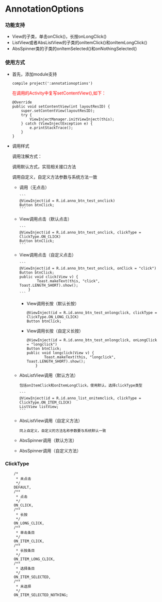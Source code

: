 # AnnotationOptions #




### 功能支持 ###
- View的子类，单击onClick()，长按onLongClick()
- ListView或者AbsListView的子类的onItemClick()和onItemLongClick()
- AbsSpinner类的子类的onItemSelected()和onNothingSelected()


### 使用方式 ###
- 首先，添加module支持

	```
	compile project(':annotationoptions')
	```

	<font color="#ff0000">在调用的Activity中复写setContentView(),如下：</font>

	```
	@Override
    public void setContentView(int layoutResID) {
        super.setContentView(layoutResID);
        try {
            ViewInjectManager.initViewInject(this);
        } catch (ViewInjectException e) {
            e.printStackTrace();
        }
    }
	```

- 调用样式

	调用注解方式：

	调用默认方式，实现相关接口方法

	调用自定义，自定义方法参数与系统方法一致


  - 调用（无点击）

		```
		@ViewInject(id = R.id.anno_btn_test_onclick)
		Button btnClick;
		```

  - View调用点击（默认点击）

  		```
		@ViewInject(id = R.id.anno_btn_test_onclick, clickType = ClickType.ON_CLICK)
		Button btnClick;
		```
  - View调用点击（自定义点击）

		```
		@ViewInject(id = R.id.anno_btn_test_onclick, onClick = "click")
		Button btnClick;
		public void click(View v) {
		        Toast.makeText(this, "click", Toast.LENGTH_SHORT).show();
		    }
		```
	- View调用长按（默认长按）

  		```
		@ViewInject(id = R.id.anno_btn_test_onlongclick, clickType = ClickType.ON_LONG_CLICK)
		Button btnClick;
		```
  	- View调用长按（自定义长按）

		```
		@ViewInject(id = R.id.anno_btn_test_onlongclick, onLongClick = "longclick")
		Button btnClick;
		public void longclick(View v) {
		        Toast.makeText(this, "longclick", Toast.LENGTH_SHORT).show();
		    }
		```

  - AbsListView调用（默认方法）

		包括onItemClick和onItemLongClick，使用默认，选择clickType类型

		```
		@ViewInject(id = R.id.anno_list_onitemclick, clickType = ClickType.ON_ITEM_CLICK)
		ListView listView;
    	```

  - AbsListView调用（自定义方法）

		同上自定义，自定义的方法名称参数要与系统默认一致
  - AbsSpinner调用（默认方法）
  - AbsSpinner调用（自定义方法）


### ClickType ###

```
	/*
     * 未点击
     */
    DEFAULT,
    /**
     * 点击
     */
    ON_CLICK,
    /**
     * 长按
     */
    ON_LONG_CLICK,
    /**
     * 单击条目
     */
    ON_ITEM_CLICK,
    /**
     * 长按条目
     */
    ON_ITEM_LONG_CLICK,
    /**
     * 选择条目
     */
    ON_ITEM_SELECTED,
    /**
     * 未选择
     */
    ON_ITEM_SELECTED_NOTHING;
```


